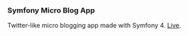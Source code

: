 ### Symfony Micro Blog App
Twitter-like micro blogging app made with Symfony 4. [Live](https://gplon-micro-blog.herokuapp.com/).
